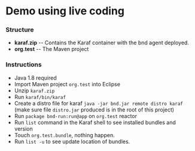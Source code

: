# Demo using live coding

### Structure

* **karaf.zip** -- Contains the Karaf container with the bnd agent deployed.
* **org.test** -- The Maven project

### Instructions

* Java 1.8 required
* Import Maven project `org.test` into Eclipse
* Unzip `karaf.zip`
* Run `karaf/bin/karaf`
* Create a distro file for karaf `java -jar bnd.jar remote distro karaf` (make sure file `distro.jar` produced is in the root of this project)
* Run `package bnd-run:run@app` on `org.test` reactor
* Run `list` command in the Karaf shell to see installed bundles and version
* Touch `org.test.bundle`, nothing happen.
* Run `list -u` to see update location of bundles.